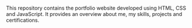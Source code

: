 ###

This repository contains the portfolio website developed using HTML, CSS and JavaScript. It provides an overview about me, my skills, projects and certifications.
